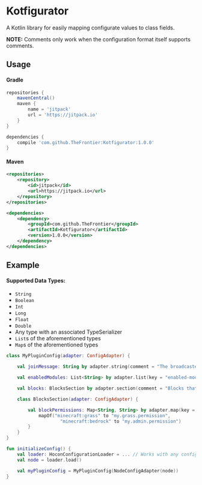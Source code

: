 # Kotfigurator

A Kotlin library for easily mapping configurate values to class fields.

**NOTE:** Comments only work when the configuration format itself supports comments.

## Usage

#### Gradle

```groovy
repositories {
    mavenCentral()
    maven {
        name = 'jitpack'
        url = 'https://jitpack.io'
    }
}

dependencies {
    compile 'com.github.TheFrontier:Kotfigurator:1.0.0'
}
```

#### Maven

```xml
<repositories>
    <repository>
        <id>jitpack</id>
        <url>https://jitpack.io</url>
    </repository>
</repositories>

<dependencies>
    <dependency>
        <groupId>com.github.TheFrontier</groupId>
        <artifactId>Kotfigurator</artifactId>
        <version>1.0.0</version>
    </dependency>
</dependencies>
```

## Example

#### Supported Data Types:
- `String`
- `Boolean`
- `Int`
- `Long`
- `Float`
- `Double`
- Any type with an associated TypeSerializer
- `List`s of the aforementioned types
- `Map`s of the aforementioned types

```kotlin
class MyPluginConfig(adapter: ConfigAdapter) {

    val joinMessage: String by adapter.string(comment = "The broadcasted message when a player joins.") { "&e%player% has joined the game." }

    val enabledModules: List<String> by adapter.list(key = "enabled-modules") { listOf("module-1", "module-2") }

    val blocks: BlocksSection by adapter.section(comment = "Blocks that require a permission to obtain") { BlocksSection(it) }

    class BlocksSection(adapter: ConfigAdapter) {

        val blockPermissions: Map<String, String> by adapter.map(key = "blocks-with-permissions") {
            mapOf("minecraft:grass" to "my.grass.permission",
                    "minecraft:bedrock" to "my.admin.permission")
        }
    }
}

fun initializeConfig() {
    val loader: HoconConfigurationLoader = ... // Works with any configuration format supported by configurate.
    val node = loader.load()

    val myPluginConfig = MyPluginConfig(NodeConfigAdapter(node))
}
```